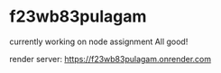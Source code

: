 # f23wb83pulagam
currently working on node assignment
All good!

render server: https://f23wb83pulagam.onrender.com
